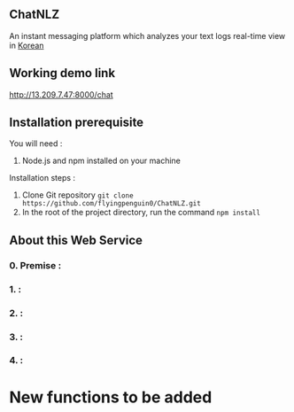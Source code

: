 ## ChatNLZ
An instant messaging platform which analyzes your text logs real-time
view in [Korean](/README_kr.md)

## Working demo link
http://13.209.7.47:8000/chat

## Installation prerequisite

You will need : 
  1. Node.js and npm installed on your machine
 
Installation steps : 
  1. Clone Git repository  `git clone https://github.com/flyingpenguin0/ChatNLZ.git`
  2. In the root of the project directory, run the command  `npm install`

## About this Web Service
### 0. Premise : 

### 1.  : 

### 2.  : 

### 3.  : 

### 4.  : 


# New functions to be added
